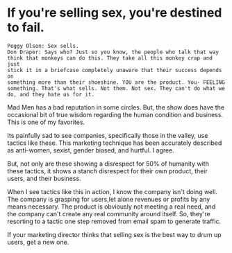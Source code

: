 # If you're selling sex, you're destined to fail.

```
Peggy Olson: Sex sells. 
Don Draper: Says who? Just so you know, the people who talk that way
think that monkeys can do this. They take all this monkey crap and just
stick it in a briefcase completely unaware that their success depends on
something more than their shoeshine. YOU are the product. You- FEELING
something. That's what sells. Not them. Not sex. They can't do what we
do, and they hate us for it. 
```

Mad Men has a bad reputation in some circles. But, the show does have the 
occasional bit of true wisdom regarding the human condition and business. 
This is one of my favorites.

Its painfully sad to see companies, specifically those in the valley,
use tactics like these. This marketing technique has been accurately
described as anti-women, sexist, gender biased, and hurtful. I agree.

But, not only are these showing a disrespect for 50% of humanity with these
tactics, it shows a stanch disrespect for their own product, their users,
and their business.

When I see tactics like this in action, I know the company isn't doing
well. The company is grasping for users,let alone revenues or profits 
by any means necessary. The product is obviously not meeting a real need, 
and the company can't create any real community around itself. So, they're 
resorting to a tactic one step removed from email spam to generate traffic.

If your marketing director thinks that selling sex is the best way to
drum up users, get a new one.
